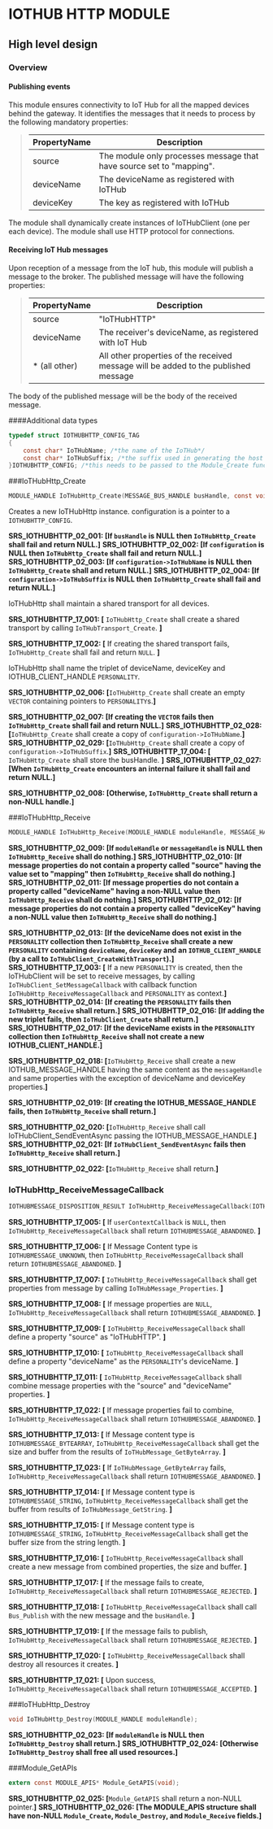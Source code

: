 IOTHUB HTTP MODULE
===========

High level design
-----------------

### Overview

#### Publishing events
This module ensures connectivity to IoT Hub for all the mapped devices behind the gateway. It identifies the messages that it needs to process
by the following mandatory properties:

>| PropertyName | Description                                                                  |
>|--------------|------------------------------------------------------------------------------|
>| source       | The module only processes message that have source set to "mapping".         |
>| deviceName   | The deviceName as registered with IoTHub                                     |
>| deviceKey    | The key as registered with IoTHub                                            |

The module shall dynamically create instances of IoTHubClient (one per each device). The module shall use HTTP 
protocol for connections.

#### Receiving IoT Hub messages
Upon reception of a message from the IoT hub, this module will publish a message to the broker.  The published message will have the following properties:
>| PropertyName  | Description                                                                         |
>| ------------- | ----------------------------------------------------------------------------------- |
>| source        | "IoTHubHTTP"                                                                    |
>| deviceName    | The receiver's deviceName, as registered with IoT Hub                                |
>| * (all other) | All other properties of the received message will be added to the published message |

The body of the published message will be the body of the received message.


####Additional data types
```C
typedef struct IOTHUBHTTP_CONFIG_TAG
{
	const char* IoTHubName; /*the name of the IoTHub*/
	const char* IoTHubSuffix; /*the suffix used in generating the host name*/
}IOTHUBHTTP_CONFIG; /*this needs to be passed to the Module_Create function*/
```

###IoTHubHttp_Create
```C
MODULE_HANDLE IoTHubHttp_Create(MESSAGE_BUS_HANDLE busHandle, const void* configuration);
```
Creates a new IoTHubHttp instance. configuration is a pointer to a `IOTHUBHTTP_CONFIG`.

**SRS_IOTHUBHTTP_02_001: [**If `busHandle` is NULL then `IoTHubHttp_Create` shall fail and return NULL.**]**
**SRS_IOTHUBHTTP_02_002: [**If `configuration` is NULL then `IoTHubHttp_Create` shall fail and return NULL.**]**
**SRS_IOTHUBHTTP_02_003: [**If `configuration->IoTHubName` is NULL then `IoTHubHttp_Create` shall and return NULL.**]**
**SRS_IOTHUBHTTP_02_004: [**If `configuration->IoTHubSuffix` is NULL then `IoTHubHttp_Create` shall fail and return NULL.**]**

IoTHubHttp shall maintain a shared transport for all devices.

**SRS_IOTHUBHTTP_17_001: [** `IoTHubHttp_Create` shall create a shared transport by calling `IoTHubTransport_Create`. **]**

**SRS_IOTHUBHTTP_17_002: [** If creating the shared transport fails, `IoTHubHttp_Create` shall fail and return `NULL`. **]**

IoTHubHttp shall name the triplet of deviceName, deviceKey and IOTHUB_CLIENT_HANDLE `PERSONALITY`.  

**SRS_IOTHUBHTTP_02_006: [**`IoTHubHttp_Create` shall create an empty `VECTOR` containing pointers to `PERSONALITY`s.**]** 

**SRS_IOTHUBHTTP_02_007: [**If creating the `VECTOR` fails
then `IoTHubHttp_Create` shall fail and return NULL.**]**
**SRS_IOTHUBHTTP_02_028: [**`IoTHubHttp_Create` shall create a copy of `configuration->IoTHubName`.**]**
**SRS_IOTHUBHTTP_02_029: [**`IoTHubHttp_Create` shall create a copy of `configuration->IoTHubSuffix`.**]**
**SRS_IOTHUBHTTP_17_004: [** `IoTHubHttp_Create` shall store the busHandle. **]**
**SRS_IOTHUBHTTP_02_027: [**When `IoTHubHttp_Create` encounters an internal failure it shall fail and return NULL.**]**

**SRS_IOTHUBHTTP_02_008: [**Otherwise, `IoTHubHttp_Create` shall return a non-NULL handle.**]**

###IoTHubHttp_Receive
```C
MODULE_HANDLE IoTHubHttp_Receive(MODULE_HANDLE moduleHandle, MESSAGE_HANDLE messageHandle);
```
**SRS_IOTHUBHTTP_02_009: [**If `moduleHandle` or `messageHandle` is NULL then `IoTHubHttp_Receive` shall do nothing.**]**
**SRS_IOTHUBHTTP_02_010: [**If message properties do not contain a property called "source" having the value set to "mapping" then `IoTHubHttp_Receive` shall do nothing.**]**
**SRS_IOTHUBHTTP_02_011: [**If message properties do not contain a property called "deviceName" having a non-NULL value then `IoTHubHttp_Receive` shall do nothing.**]**
**SRS_IOTHUBHTTP_02_012: [**If message properties do not contain a property called "deviceKey" having a non-NULL value then `IoTHubHttp_Receive` shall do nothing.**]**

**SRS_IOTHUBHTTP_02_013: [**If the deviceName does not exist in the `PERSONALITY` collection then `IoTHubHttp_Receive` shall create a new 
`PERSONALITY` containing `deviceName`, `deviceKey` and an `IOTHUB_CLIENT_HANDLE` (by a call to `IoTHubClient_CreateWithTransport`).**]**
**SRS_IOTHUBHTTP_17_003: [** If a new `PERSONALITY` is created, then the IoTHubClient will be set to receive messages, by calling `IoTHubClient_SetMessageCallback` with callback function `IoTHubHttp_ReceiveMessageCallback` and `PERSONALITY` as context.**]**   
**SRS_IOTHUBHTTP_02_014: [**If creating the `PERSONALITY` fails then `IoTHubHttp_Receive` shall return.**]** 
**SRS_IOTHUBHTTP_02_016: [**If adding the new triplet fails, then `IoTHubClient_Create` shall return.**]** 
**SRS_IOTHUBHTTP_02_017: [**If the deviceName exists in the `PERSONALITY` collection then `IoTHubHttp_Receive` shall not 
create a new IOTHUB_CLIENT_HANDLE.**]**

**SRS_IOTHUBHTTP_02_018: [**`IoTHubHttp_Receive` shall create a new IOTHUB_MESSAGE_HANDLE having the same content as the `messageHandle` and
same properties with the exception of deviceName and deviceKey properties.**]**

**SRS_IOTHUBHTTP_02_019: [**If creating the IOTHUB_MESSAGE_HANDLE fails, then `IoTHubHttp_Receive` shall return.**]**

**SRS_IOTHUBHTTP_02_020: [**`IoTHubHttp_Receive` shall call IoTHubClient_SendEventAsync passing the IOTHUB_MESSAGE_HANDLE.**]**
**SRS_IOTHUBHTTP_02_021: [**If `IoTHubClient_SendEventAsync` fails then `IoTHubHttp_Receive` shall return.**]**

**SRS_IOTHUBHTTP_02_022: [**`IoTHubHttp_Receive` shall return.**]**


### IoTHubHttp_ReceiveMessageCallback
```c
IOTHUBMESSAGE_DISPOSITION_RESULT IoTHubHttp_ReceiveMessageCallback(IOTHUB_MESSAGE_HANDLE msg, void* userContextCallback)
```

**SRS_IOTHUBHTTP_17_005: [** If `userContextCallback` is `NULL`, then `IoTHubHttp_ReceiveMessageCallback` shall return `IOTHUBMESSAGE_ABANDONED`. **]**

**SRS_IOTHUBHTTP_17_006: [** If Message Content type is `IOTHUBMESSAGE_UNKNOWN`, then `IoTHubHttp_ReceiveMessageCallback` shall return `IOTHUBMESSAGE_ABANDONED`. **]**

**SRS_IOTHUBHTTP_17_007: [** `IoTHubHttp_ReceiveMessageCallback` shall get properties from message by calling `IoTHubMessage_Properties`. **]**

**SRS_IOTHUBHTTP_17_008: [** If message properties are `NULL`, `IoTHubHttp_ReceiveMessageCallback` shall return `IOTHUBMESSAGE_ABANDONED`. **]**

**SRS_IOTHUBHTTP_17_009: [** `IoTHubHttp_ReceiveMessageCallback` shall define a property "source" as "IoTHubHTTP". **]**

**SRS_IOTHUBHTTP_17_010: [** `IoTHubHttp_ReceiveMessageCallback` shall define a property "deviceName" as the `PERSONALITY`'s deviceName. **]**

**SRS_IOTHUBHTTP_17_011: [** `IoTHubHttp_ReceiveMessageCallback` shall combine message properties with the "source" and "deviceName" properties. **]**

**SRS_IOTHUBHTTP_17_022: [** If message properties fail to combine, `IoTHubHttp_ReceiveMessageCallback` shall return `IOTHUBMESSAGE_ABANDONED`. **]**

**SRS_IOTHUBHTTP_17_013: [** If Message content type is `IOTHUBMESSAGE_BYTEARRAY`, `IoTHubHttp_ReceiveMessageCallback` shall get the size and buffer from the  results of `IoTHubMessage_GetByteArray`. **]**

**SRS_IOTHUBHTTP_17_023: [** If `IoTHubMessage_GetByteArray` fails, `IoTHubHttp_ReceiveMessageCallback` shall return `IOTHUBMESSAGE_ABANDONED`. **]**

**SRS_IOTHUBHTTP_17_014: [** If Message content type is `IOTHUBMESSAGE_STRING`, `IoTHubHttp_ReceiveMessageCallback` shall get the buffer from results of `IoTHubMessage_GetString`. **]**

**SRS_IOTHUBHTTP_17_015: [** If Message content type is `IOTHUBMESSAGE_STRING`, `IoTHubHttp_ReceiveMessageCallback` shall get the buffer size from the string length. **]**

**SRS_IOTHUBHTTP_17_016: [** `IoTHubHttp_ReceiveMessageCallback` shall create a new message from combined properties, the size and buffer. **]**

**SRS_IOTHUBHTTP_17_017: [** If the message fails to create, `IoTHubHttp_ReceiveMessageCallback` shall return `IOTHUBMESSAGE_REJECTED`. **]**

**SRS_IOTHUBHTTP_17_018: [** `IoTHubHttp_ReceiveMessageCallback` shall call `Bus_Publish` with the new message and the `busHandle`. **]**

**SRS_IOTHUBHTTP_17_019: [** If the message fails to publish, `IoTHubHttp_ReceiveMessageCallback` shall return `IOTHUBMESSAGE_REJECTED`. **]**

**SRS_IOTHUBHTTP_17_020: [** `IoTHubHttp_ReceiveMessageCallback` shall destroy all resources it creates. **]**

**SRS_IOTHUBHTTP_17_021: [** Upon success, `IoTHubHttp_ReceiveMessageCallback` shall return `IOTHUBMESSAGE_ACCEPTED`. **]**


###IoTHubHttp_Destroy
```C
void IoTHubHttp_Destroy(MODULE_HANDLE moduleHandle);
```
**SRS_IOTHUBHTTP_02_023: [**If `moduleHandle` is NULL then `IoTHubHttp_Destroy` shall return.**]**
**SRS_IOTHUBHTTP_02_024: [**Otherwise `IoTHubHttp_Destroy` shall free all used resources.**]**

###Module_GetAPIs
```C
extern const MODULE_APIS* Module_GetAPIS(void);
```

**SRS_IOTHUBHTTP_02_025: [**`Module_GetAPIS` shall return a non-NULL pointer.**]** 
**SRS_IOTHUBHTTP_02_026: [**The MODULE_APIS structure shall have non-NULL `Module_Create`, `Module_Destroy`, and `Module_Receive` fields.**]**